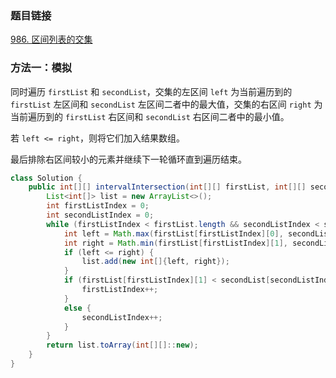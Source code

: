 ### 题目链接
[986. 区间列表的交集](https://leetcode.cn/problems/interval-list-intersections)

### 方法一：模拟
同时遍历 `firstList` 和 `secondList`，交集的左区间 `left` 为当前遍历到的 `firstList` 左区间和 `secondList` 左区间二者中的最大值，交集的右区间 `right` 为当前遍历到的 `firstList` 右区间和 `secondList` 右区间二者中的最小值。

若 `left <= right`，则将它们加入结果数组。

最后排除右区间较小的元素并继续下一轮循环直到遍历结束。

```Java
class Solution {
    public int[][] intervalIntersection(int[][] firstList, int[][] secondList) {
        List<int[]> list = new ArrayList<>();
        int firstListIndex = 0;
        int secondListIndex = 0;
        while (firstListIndex < firstList.length && secondListIndex < secondList.length) {
            int left = Math.max(firstList[firstListIndex][0], secondList[secondListIndex][0]);
            int right = Math.min(firstList[firstListIndex][1], secondList[secondListIndex][1]);
            if (left <= right) {
                list.add(new int[]{left, right});
            }
            if (firstList[firstListIndex][1] < secondList[secondListIndex][1]) {
                firstListIndex++;
            }
            else {
                secondListIndex++;
            }
        }
        return list.toArray(int[][]::new);
    }
}
```